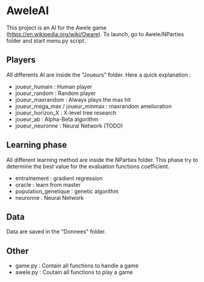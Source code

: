 # AweleAI

This project is an AI for the Awele game (https://en.wikipedia.org/wiki/Oware). 
To launch, go to Awele/NParties folder and start menu.py script. 

## Players

All differents AI are inside the "Joueurs" folder. Here a quick explanation : 

  - joueur_humain : Human player
  - joueur_random : Random player 
  - joueur_maxrandom : Always plays the max hit
  - joueur_mega_max / joueur_minmax : maxrandom amelioration
  - joueur_horizon_X : X-level tree research
  - joueur_ab : Alpha-Beta algorithm
  - joueur_neuronne : Neural Network (TODO)

## Learning phase

All different learning method are inside the NParties folder. This phase try to determine the best value for the evaluation
functions coefficient.

  - entrainement : gradient regression
  - oracle : learn from master
  - population_genetique : genetic algorithm
  - neuronne : Neural Network 
  
## Data

Data are saved in the "Donnees" folder.

## Other

  - game.py : Contain all functions to handle a game
  - awele.py : Coutain all functions to play a game
